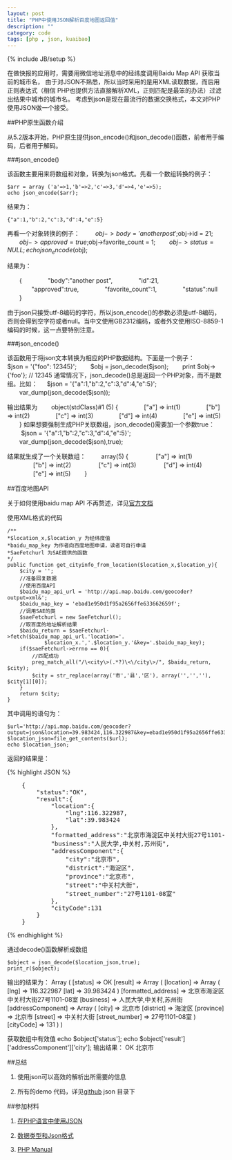 ```yaml
---
layout: post
title: "PHP中使用JSON解析百度地图返回值"
description: ""
category: code 
tags: [php , json, kuaibao]
---
```

{% include JB/setup %}

在做快报的应用时，需要用微信地址消息中的经纬度调用Baidu Map API 获取当前的城市名，
由于对JSON不熟悉，所以当时采用的是用XML读取数据，而后用正则表达式（相信
PHP也提供方法直接解析XML，正则匹配是最笨的办法）过滤出结果中城市的城市名。
考虑到json是现在最流行的数据交换格式，本文对PHP使用JSON做一个接受。


##PHP原生函数介绍

从5.2版本开始，PHP原生提供json_encode()和json_decode()函数，前者用于编码，后者用于解码。

###json_encode()

该函数主要用来将数组和对象，转换为json格式。先看一个数组转换的例子：

	$arr = array ('a'=>1,'b'=>2,'c'=>3,'d'=>4,'e'=>5);
    echo json_encode($arr);
	
结果为：

	{"a":1,"b":2,"c":3,"d":4,"e":5}
	
再看一个对象转换的例子：
　　
	$obj->body = 'another post';
　　$obj->id = 21;
　　$obj->approved = true;
　　$obj->favorite_count = 1;
　　$obj->status = NULL;
　　echo json_encode($obj);

结果为：

　　{
　　　　"body":"another post",
　　　　"id":21,
　　　　"approved":true,
　　　　"favorite_count":1,
　　　　"status":null
　　}

由于json只接受utf-8编码的字符，所以json_encode()的参数必须是utf-8编码，
否则会得到空字符或者null。当中文使用GB2312编码，或者外文使用ISO-8859-1编码的时候，这一点要特别注意。

###json_encode()

该函数用于将json文本转换为相应的PHP数据结构。下面是一个例子：
　　
	$json = '{"foo": 12345}';
　　$obj = json_decode($json);
　　print $obj->{'foo'}; // 12345
通常情况下，json_decode()总是返回一个PHP对象，而不是数组。比如：
　
	$json = '{"a":1,"b":2,"c":3,"d":4,"e":5}';
　　var_dump(json_decode($json));

输出结果为
　　object(stdClass)#1 (5) {
　　　　["a"] => int(1)
　　　　["b"] => int(2)
　　　　["c"] => int(3)
　　　　["d"] => int(4)
　　　　["e"] => int(5)
　　}
如果想要强制生成PHP关联数组，json_decode()需要加一个参数true：
　　
	$json = '{"a":1,"b":2,"c":3,"d":4,"e":5}';
　　var_dump(json_decode($json),true);

结果就生成了一个关联数组：
　　
	array(5) {
　　 　　["a"] => int(1)
　　 　　["b"] => int(2)
　　 　　["c"] => int(3)
　　 　　["d"] => int(4)
　　 　　["e"] => int(5)
　　}

##百度地图API

关于如何使用baidu map API 不再赘述，详见[官方文档](http://developer.baidu.com/map/webservice-geocoding.htm#)

使用XML格式的代码

	/**
	*$location_x,$location_y 为经纬度值
	*baidu_map_key 为作者向百度地图申请，读者可自行申请
	*SaeFetchurl 为SAE提供的函数
	*/
	public function get_cityinfo_from_location($location_x,$location_y){
		$city = '';		
		//准备回复数据
		//使用百度API
		$baidu_map_api_url = 'http://api.map.baidu.com/geocoder?output=xml&';
		$baidu_map_key = 'ebad1e950d1f95a2656ffe633662659f';
		//调用SAE的类
		$saeFetchurl = new SaeFetchurl();
		//取百度的地址解析结果
		$baidu_return = $saeFetchurl->fetch($baidu_map_api_url.'location='.
				$location_x.','.$location_y.'&key='.$baidu_map_key);
		if($saeFetchurl->errno == 0){
			//匹配成功
			preg_match_all("/\<city\>(.*?)\<\/city\>/", $baidu_return, $city);
			$city = str_replace(array('市','县','区'), array('','',''), $city[1][0]);
		}
		return $city;
	}
	
其中调用的语句为：

	$url='http://api.map.baidu.com/geocoder?output=json&location=39.983424,116.322987&key=ebad1e950d1f95a2656ffe633662659f';
	$location_json=file_get_contents($url);
	echo $location_json;

返回的结果是：

{% highlight JSON %}
<pre>
	{
		"status":"OK",
		"result":{
			"location":{
				"lng":116.322987,
				"lat":39.983424
			},
			"formatted_address":"北京市海淀区中关村大街27号1101-08室",
			"business":"人民大学,中关村,苏州街",
			"addressComponent":{
				"city":"北京市",
				"district":"海淀区",
				"province":"北京市",
				"street":"中关村大街",
				"street_number":"27号1101-08室"
			},
			"cityCode":131
		}
	}
</pre>
{% endhighlight %}
	
通过decode()函数解析成数组

	$object = json_decode($location_json,true);
	print_r($object);
	
输出的结果为：
	Array ( [status] => OK [result] => Array ( [location] => Array ( [lng] => 116.322987 [lat] => 39.983424 ) [formatted_address] => 北京市海淀区中关村大街27号1101-08室 [business] => 人民大学,中关村,苏州街 [addressComponent] => Array ( [city] => 北京市 [district] => 海淀区 [province] => 北京市 [street] => 中关村大街 [street_number] => 27号1101-08室 ) [cityCode] => 131 ) )
	
获取数组中有效值
	echo $object['status'];
	echo $object['result']['addressComponent']['city'];
输出结果：
	OK
	北京市

##总结

  1.  使用json可以高效的解析出所需要的信息
  
  2.  所有的demo 代码，详见[github](https://github.com/sunnotes/beta/) json 目录下
	
##参加材料
  1.  [在PHP语言中使用JSON](http://www.ruanyifeng.com/blog/2011/01/json_in_php.html)
  
  2.  [数据类型和Json格式](http://www.ruanyifeng.com/blog/2009/05/data_types_and_json.html)
  
  3.  [PHP Manual](http://php.net/manual/en/book.json.php)
	
	

	
	
	
	

